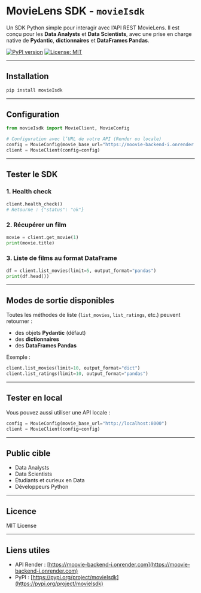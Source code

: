 # MovieLens SDK - `movieIsdk`

Un SDK Python simple pour interagir avec l’API REST MovieLens. Il est conçu pour les **Data Analysts** et **Data Scientists**, avec une prise en charge native de **Pydantic**, **dictionnaires** et **DataFrames Pandas**.

[![PyPI version](https://badge.fury.io/py/movieIsdk.svg)](https://badge.fury.io/py/movieIsdk)
[![License: MIT](https://img.shields.io/badge/License-MIT-green.svg)](https://opensource.org/licenses/MIT)

---

## Installation

```bash
pip install movieIsdk
```

---

## Configuration

```python
from movieIsdk import MovieClient, MovieConfig

# Configuration avec l’URL de votre API (Render ou locale)
config = MovieConfig(movie_base_url="https://moovie-backend-i.onrender.com")
client = MovieClient(config=config)
```

---

## Tester le SDK

### 1. Health check

```python
client.health_check()
# Retourne : {"status": "ok"}
```

### 2. Récupérer un film

```python
movie = client.get_movie(1)
print(movie.title)
```

### 3. Liste de films au format DataFrame

```python
df = client.list_movies(limit=5, output_format="pandas")
print(df.head())
```

---

## Modes de sortie disponibles

Toutes les méthodes de liste (`list_movies`, `list_ratings`, etc.) peuvent retourner :

- des objets **Pydantic** (défaut)
- des **dictionnaires**
- des **DataFrames Pandas**

Exemple :

```python
client.list_movies(limit=10, output_format="dict")
client.list_ratings(limit=10, output_format="pandas")
```

---

## Tester en local

Vous pouvez aussi utiliser une API locale :

```python
config = MovieConfig(movie_base_url="http://localhost:8000")
client = MovieClient(config=config)
```

---

## Public cible

- Data Analysts
- Data Scientists
- Étudiants et curieux en Data
- Développeurs Python

---

## Licence

MIT License

---

## Liens utiles

- API Render : [https://moovie-backend-i.onrender.com](https://moovie-backend-i.onrender.com)
- PyPI : [https://pypi.org/project/movieIsdk](https://pypi.org/project/movieIsdk)
